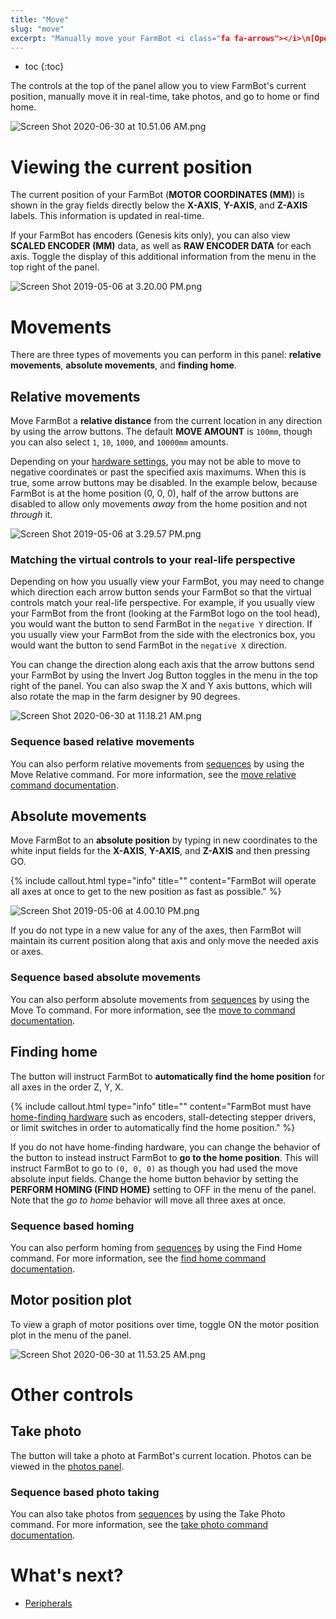 ```yaml
---
title: "Move"
slug: "move"
excerpt: "Manually move your FarmBot <i class="fa fa-arrows"></i>\n[Open this panel in the app](https://my.farm.bot/app/designer/controls)"
---
```


* toc
{:toc}

The controls at the top of the panel allow you to view FarmBot's current position, manually move it in real-time, take photos, and go to home or find home.

![Screen Shot 2020-06-30 at 10.51.06 AM.png](Screen_Shot_2020-06-30_at_10.51.06_AM.png)

# Viewing the current position
The current position of your FarmBot (**MOTOR COORDINATES (MM)**) is shown in the gray fields directly below the **X-AXIS**, **Y-AXIS**, and **Z-AXIS** labels. This information is updated in real-time.

If your FarmBot has encoders (Genesis kits only), you can also view **SCALED ENCODER (MM)** data, as well as **RAW ENCODER DATA** for each axis. Toggle the display of this additional information from the <i class="fa fa-gear"></i> menu in the top right of the panel.

![Screen Shot 2019-05-06 at 3.20.00 PM.png](Screen_Shot_2019-05-06_at_3.20.00_PM.png)

# Movements
There are three types of movements you can perform in this panel: **relative movements**, **absolute movements**, and **finding home**.

## Relative movements
Move FarmBot a **relative distance** from the current location in any direction by using the <span class="fb-button fb-gray"><i class="fa fa-arrow-left"></i></span> <span class="fb-button fb-gray"><i class="fa fa-arrow-down"></i></span> <span class="fb-button fb-gray"><i class="fa fa-arrow-up"></i></span> <span class="fb-button fb-gray"><i class="fa fa-arrow-right"></i></span> arrow buttons. The default **MOVE AMOUNT** is `100mm`, though you can also select `1`, `10`, `1000`, and `10000mm` amounts.

Depending on your [hardware settings](../../The-FarmBot-Web-App/settings.md), you may not be able to move to negative coordinates or past the specified axis maximums. When this is true, some arrow buttons may be disabled. In the example below, because FarmBot is at the home position (0, 0, 0), half of the arrow buttons are disabled to allow only movements *away* from the home position and not *through* it.

![Screen Shot 2019-05-06 at 3.29.57 PM.png](Screen_Shot_2019-05-06_at_3.29.57_PM.png)

### Matching the virtual controls to your real-life perspective
Depending on how you usually view your FarmBot, you may need to change which direction each arrow button sends your FarmBot so that the virtual controls match your real-life perspective. For example, if you usually view your FarmBot from the front (looking at the FarmBot logo on the tool head), you would want the <span class="fb-button fb-gray"><i class="fa fa-arrow-left"></i></span> button to send FarmBot in the `negative Y` direction. If you usually view your FarmBot from the side with the electronics box, you would want the <span class="fb-button fb-gray"><i class="fa fa-arrow-left"></i></span> button to send FarmBot in the `negative X` direction.

You can change the direction along each axis that the arrow buttons send your FarmBot by using the Invert Jog Button toggles in the <i class="fa fa-gear"></i> menu in the top right of the panel. You can also swap the X and Y axis buttons, which will also rotate the map in the farm designer by 90 degrees.

![Screen Shot 2020-06-30 at 11.18.21 AM.png](Screen_Shot_2020-06-30_at_11.18.21_AM.png)

### Sequence based relative movements
You can also perform relative movements from [sequences](../../The-FarmBot-Web-App/sequences.md) by using the <span class="fb-step fb-move-relative">Move Relative</span> command. For more information, see the [move relative command documentation](../../The-FarmBot-Web-App/sequences/sequence-commands.md#move-relative).

## Absolute movements
Move FarmBot to an **absolute position** by typing in new coordinates to the white input fields for the **X-AXIS**, **Y-AXIS**, and **Z-AXIS** and then pressing <span class="fb-button fb-green">GO</span>.

{%
include callout.html
type="info"
title=""
content="FarmBot will operate all axes at once to get to the new position as fast as possible."
%}



![Screen Shot 2019-05-06 at 4.00.10 PM.png](Screen_Shot_2019-05-06_at_4.00.10_PM.png)

If you do not type in a new value for any of the axes, then FarmBot will maintain its current position along that axis and only move the needed axis or axes.

### Sequence based absolute movements
You can also perform absolute movements from [sequences](../../The-FarmBot-Web-App/sequences.md) by using the <span class="fb-step fb-move-absolute">Move To</span> command. For more information, see the [move to command documentation](../../The-FarmBot-Web-App/sequences/sequence-commands.md#move-to).

## Finding home
The <span class="fb-button fb-gray"><i class="fa fa-home"></i></span> button will instruct FarmBot to **automatically find the home position** for all axes in the order Z, Y, X.

{%
include callout.html
type="info"
title=""
content="FarmBot must have [home-finding hardware](../../FarmBot-OS/arduino-firmware/stall-detection.md) such as encoders, stall-detecting stepper drivers, or limit switches in order to automatically find the home position."
%}

If you do not have home-finding hardware, you can change the behavior of the <span class="fb-button fb-gray"><i class="fa fa-home"></i></span> button to instead instruct FarmBot to **go to the home position**. This will instruct FarmBot to go to `(0, 0, 0)` as though you had used the move absolute input fields. Change the home button behavior by setting the **PERFORM HOMING (FIND HOME)** setting to <span class="fb-peripheral-off">OFF</span> in the <i class="fa fa-gear"></i> menu of the panel. Note that the _go to home_ behavior will move all three axes at once.

### Sequence based homing
You can also perform homing from [sequences](../../The-FarmBot-Web-App/sequences.md) by using the <span class="fb-step fb-find-home">Find Home</span> command. For more information, see the [find home command documentation](../../The-FarmBot-Web-App/sequences/sequence-commands.md#find-home).

## Motor position plot
To view a graph of motor positions over time, toggle <span class="fb-peripheral-on">ON</span> the motor position plot in the <i class="fa fa-gear"></i> menu of the panel.

![Screen Shot 2020-06-30 at 11.53.25 AM.png](Screen_Shot_2020-06-30_at_11.53.25_AM.png)

# Other controls

## Take photo
The <span class="fb-button fb-gray"><i class="fa fa-camera"></i></span> button will take a photo at FarmBot's current location. Photos can be viewed in the [photos panel](../../The-FarmBot-Web-App/photos.md).

### Sequence based photo taking
You can also take photos from [sequences](../../The-FarmBot-Web-App/sequences.md) by using the <span class="fb-step fb-wait">Take Photo</span> command. For more information, see the [take photo command documentation](../../The-FarmBot-Web-App/sequences/sequence-commands.md#take-photo).

# What's next?

 * [Peripherals](../controls/peripherals.md)
